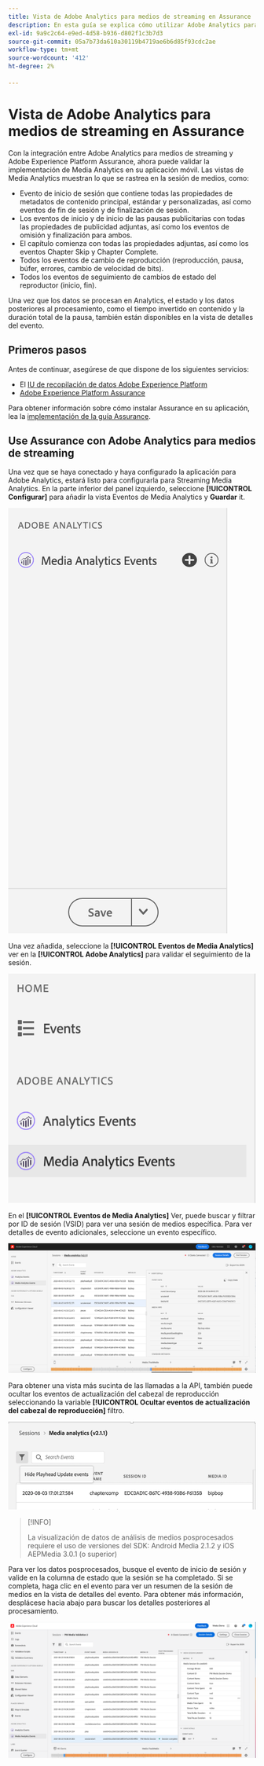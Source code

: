 ```yaml
---
title: Vista de Adobe Analytics para medios de streaming en Assurance
description: En esta guía se explica cómo utilizar Adobe Analytics para medios de streaming con Adobe Experience Platform Assurance.
exl-id: 9a9c2c64-e9ed-4d58-b936-d802f1c3b7d3
source-git-commit: 05a7b73da610a30119b4719ae6b6d85f93cdc2ae
workflow-type: tm+mt
source-wordcount: '412'
ht-degree: 2%

---
```


# Vista de Adobe Analytics para medios de streaming en Assurance

Con la integración entre Adobe Analytics para medios de streaming y Adobe Experience Platform Assurance, ahora puede validar la implementación de Media Analytics en su aplicación móvil. Las vistas de Media Analytics muestran lo que se rastrea en la sesión de medios, como:

- Evento de inicio de sesión que contiene todas las propiedades de metadatos de contenido principal, estándar y personalizadas, así como eventos de fin de sesión y de finalización de sesión.
- Los eventos de inicio y de inicio de las pausas publicitarias con todas las propiedades de publicidad adjuntas, así como los eventos de omisión y finalización para ambos.
- El capítulo comienza con todas las propiedades adjuntas, así como los eventos Chapter Skip y Chapter Complete.
- Todos los eventos de cambio de reproducción (reproducción, pausa, búfer, errores, cambio de velocidad de bits).
- Todos los eventos de seguimiento de cambios de estado del reproductor (inicio, fin).

Una vez que los datos se procesan en Analytics, el estado y los datos posteriores al procesamiento, como el tiempo invertido en contenido y la duración total de la pausa, también están disponibles en la vista de detalles del evento.

## Primeros pasos

Antes de continuar, asegúrese de que dispone de los siguientes servicios:

- El [IU de recopilación de datos Adobe Experience Platform](https://experience.adobe.com/#/data-collection/)
- [Adobe Experience Platform Assurance](https://experience.adobe.com/assurance)

Para obtener información sobre cómo instalar Assurance en su aplicación, lea la [implementación de la guía Assurance](../tutorials/implement-assurance.md).

## Use Assurance con Adobe Analytics para medios de streaming

Una vez que se haya conectado y haya configurado la aplicación para Adobe Analytics, estará listo para configurarla para Streaming Media Analytics. En la parte inferior del panel izquierdo, seleccione **[!UICONTROL Configurar]** para añadir la vista Eventos de Media Analytics y **Guardar** it.

![Configurar](./images/adobe-analytics-streaming-media/configure.png)

Una vez añadida, seleccione la **[!UICONTROL Eventos de Media Analytics]** ver en la **[!UICONTROL Adobe Analytics]** para validar el seguimiento de la sesión.

![Seleccionar](./images/adobe-analytics-streaming-media/select.png)

En el **[!UICONTROL Eventos de Media Analytics]** Ver, puede buscar y filtrar por ID de sesión (VSID) para ver una sesión de medios específica. Para ver detalles de evento adicionales, seleccione un evento específico.

![Eventos de contenidos](./images/adobe-analytics-streaming-media/media-events.png)

Para obtener una vista más sucinta de las llamadas a la API, también puede ocultar los eventos de actualización del cabezal de reproducción seleccionando la variable **[!UICONTROL Ocultar eventos de actualización del cabezal de reproducción]** filtro.

![Ocultar cabezal de reproducción](./images/adobe-analytics-streaming-media/hide-playhead.png)

>[!INFO]
>
>La visualización de datos de análisis de medios posprocesados requiere el uso de versiones del SDK: Android Media 2.1.2 y iOS AEPMedia 3.0.1 (o superior)

Para ver los datos posprocesados, busque el evento de inicio de sesión y valide en la columna de estado que la sesión se ha completado. Si se completa, haga clic en el evento para ver un resumen de la sesión de medios en la vista de detalles del evento. Para obtener más información, desplácese hacia abajo para buscar los detalles posteriores al procesamiento.

![Vista posterior al procesamiento](./images/adobe-analytics-streaming-media/post-processed-view.png)
